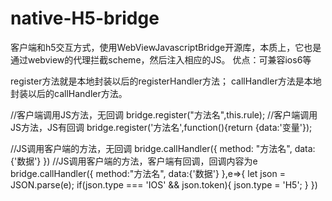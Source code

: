 # native-H5-bridge
客户端和h5交互方式，使用WebViewJavascriptBridge开源库，本质上，它也是通过webview的代理拦截scheme，然后注入相应的JS。
优点：可兼容ios6等

register方法就是本地封装以后的registerHandler方法；
callHandler方法是本地封装以后的callHandler方法。


//客户端调用JS方法，无回调
bridge.register("方法名",this.rule);
//客户端调用JS方法，JS有回调
bridge.register('方法名',function(){return {data:'变量'});

//JS调用客户端的方法，无回调
bridge.callHandler({
  method: "方法名",
  data: {'数据'}
})
//JS调用客户端的方法，客户端有回调，回调内容为e
bridge.callHandler({
  method:"方法名",
  data:{'数据'}
},e=>{
  let json = JSON.parse(e);
  if(json.type === 'IOS' && json.token){
    json.type = 'H5';
  }
})
